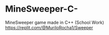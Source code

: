 # MineSweeper-C-
MineSweeper game made in C++ (School Work)
https://replit.com/@MuriloRocha1/Sweeper

